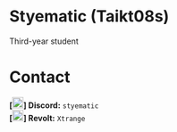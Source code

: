 <p float="left">
    <h1> Styematic (Taikt08s) </h1>
    Third-year student
</p>

 <p float="left">
    <h1> Contact </h1>
    <p float="left">
      <b>[<img src="https://assets-global.website-files.com/6257adef93867e50d84d30e2/636e0a6a49cf127bf92de1e2_icon_clyde_blurple_RGB.png" width="20" >] Discord:</b> <code>styematic</code> <br>
      <b>[<img src="https://cdn-icons-png.flaticon.com/256/1384/1384060.png" width="20">] Revolt:</b> <code>Xtrange</code> <br>
      <br> <br> <br>
  </p>
</p>
